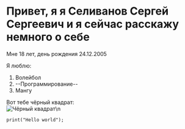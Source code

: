 # Привет, я я Селиванов Сергей Сергеевич и я сейчас расскажу немного о себе  
Мне 18 лет, день рождения 24.12.2005  

Я люблю:  
1. Волейбол  
2. --Программирование--  
3. Мангу

Вот тебе чёрный квадрат:  
![](https://i.ytimg.com/vi/ESBo_y01QLA/maxresdefault.jpg "Чёрный квадрат\n")

`print("Hello world");`